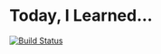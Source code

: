 # Today, I Learned...
[![Build Status](https://travis-ci.org/justincampbell/til.png?branch=master)](https://travis-ci.org/justincampbell/til)
